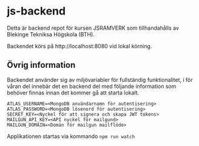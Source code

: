 # js-backend

Detta är backend repot för kursen JSRAMVERK som tillhandahålls av Blekinge Tekniksa Högskola (BTH).

Backendet körs på http://localhost:8080 vid lokal körning. 

## Övrig information

Backendet använder sig av miljövariabler för fullständig funktionalitet, i för våran del innebär det en backend del med följande information som behöver finnas innan det kommer gå att starta lokalt.

```
ATLAS_USERNAME=<MongoDB användarnamn för autentisering>
ATLAS_PASSWORD=<MongoDB lösenord för autentisering>
SECRET_KEY=<Nyckel för att signera och skapa JWT tokens>
MAILGUN_API_KEY=<API nyckel för mailgund>
MAILGUN_DOMAIN=<Domän för mailgun mailflöde>
```

Applikationen startas via kommando
`npm run watch`

